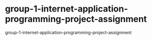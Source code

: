 # group-1-internet-application-programming-project-assignment
group-1-internet-application-programming-project-assignment
